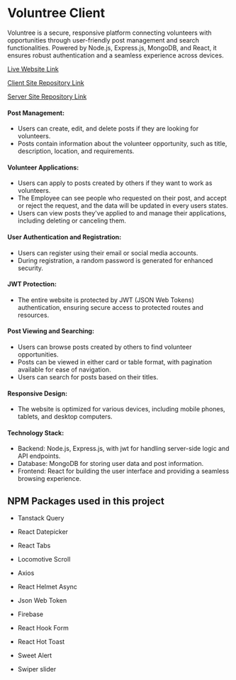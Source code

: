 # Voluntree Client

Voluntree is a secure, responsive platform connecting volunteers with opportunities through user-friendly post management and search functionalities. Powered by Node.js, Express.js, MongoDB, and React, it ensures robust authentication and a seamless experience across devices.

[Live Website Link](https://voluntree-go.netlify.app/)

[Client Site Repository Link](https://github.com/abdul-muhaimin-toha/Voluntree-Client)

[Server Site Repository Link](https://github.com/abdul-muhaimin-toha/Voluntree-Server)

#### Post Management:

- Users can create, edit, and delete posts if they are looking for volunteers.
- Posts contain information about the volunteer opportunity, such as title, description, location, and requirements.

#### Volunteer Applications:

- Users can apply to posts created by others if they want to work as volunteers.
- The Employee can see people who requested on their post, and accept or reject the request, and the data will be updated in every users states.
- Users can view posts they've applied to and manage their applications, including deleting or canceling them.

#### User Authentication and Registration:

- Users can register using their email or social media accounts.
- During registration, a random password is generated for enhanced security.

#### JWT Protection:

- The entire website is protected by JWT (JSON Web Tokens) authentication, ensuring secure access to protected routes and resources.

#### Post Viewing and Searching:

- Users can browse posts created by others to find volunteer opportunities.
- Posts can be viewed in either card or table format, with pagination available for ease of navigation.
- Users can search for posts based on their titles.

#### Responsive Design:

- The website is optimized for various devices, including mobile phones, tablets, and desktop computers.

#### Technology Stack:

- Backend: Node.js, Express.js, with jwt for handling server-side logic and API endpoints.
- Database: MongoDB for storing user data and post information.
- Frontend: React for building the user interface and providing a seamless browsing experience.

## NPM Packages used in this project

- Tanstack Query

- React Datepicker

- React Tabs

- Locomotive Scroll

- Axios

- React Helmet Async

- Json Web Token

- Firebase

- React Hook Form

- React Hot Toast

- Sweet Alert

- Swiper slider
